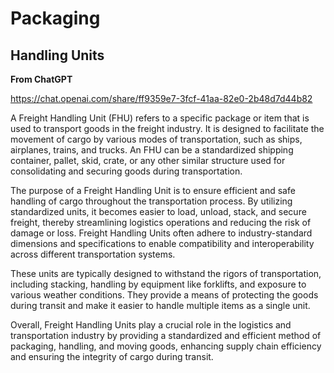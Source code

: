 # Packaging

## Handling Units

**From ChatGPT**

https://chat.openai.com/share/ff9359e7-3fcf-41aa-82e0-2b48d7d44b82

A Freight Handling Unit (FHU) refers to a specific package or item that is used to transport goods in the freight industry. It is designed to facilitate the movement of cargo by various modes of transportation, such as ships, airplanes, trains, and trucks. An FHU can be a standardized shipping container, pallet, skid, crate, or any other similar structure used for consolidating and securing goods during transportation.

The purpose of a Freight Handling Unit is to ensure efficient and safe handling of cargo throughout the transportation process. By utilizing standardized units, it becomes easier to load, unload, stack, and secure freight, thereby streamlining logistics operations and reducing the risk of damage or loss. Freight Handling Units often adhere to industry-standard dimensions and specifications to enable compatibility and interoperability across different transportation systems.

These units are typically designed to withstand the rigors of transportation, including stacking, handling by equipment like forklifts, and exposure to various weather conditions. They provide a means of protecting the goods during transit and make it easier to handle multiple items as a single unit.

Overall, Freight Handling Units play a crucial role in the logistics and transportation industry by providing a standardized and efficient method of packaging, handling, and moving goods, enhancing supply chain efficiency and ensuring the integrity of cargo during transit.
